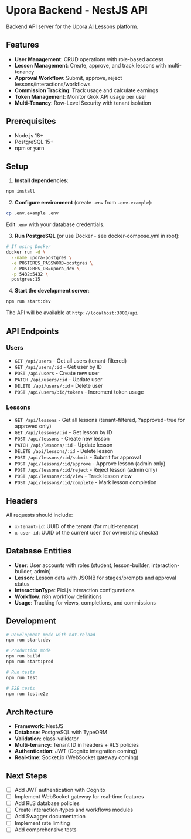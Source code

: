 # Upora Backend - NestJS API

Backend API server for the Upora AI Lessons platform.

## Features

- **User Management**: CRUD operations with role-based access
- **Lesson Management**: Create, approve, and track lessons with multi-tenancy
- **Approval Workflow**: Submit, approve, reject lessons/interactions/workflows
- **Commission Tracking**: Track usage and calculate earnings
- **Token Management**: Monitor Grok API usage per user
- **Multi-Tenancy**: Row-Level Security with tenant isolation

## Prerequisites

- Node.js 18+ 
- PostgreSQL 15+
- npm or yarn

## Setup

1. **Install dependencies**:
```bash
npm install
```

2. **Configure environment** (create `.env` from `.env.example`):
```bash
cp .env.example .env
```

Edit `.env` with your database credentials.

3. **Run PostgreSQL** (or use Docker - see docker-compose.yml in root):
```bash
# If using Docker
docker run -d \
  --name upora-postgres \
  -e POSTGRES_PASSWORD=postgres \
  -e POSTGRES_DB=upora_dev \
  -p 5432:5432 \
  postgres:15
```

4. **Start the development server**:
```bash
npm run start:dev
```

The API will be available at `http://localhost:3000/api`

## API Endpoints

### Users
- `GET /api/users` - Get all users (tenant-filtered)
- `GET /api/users/:id` - Get user by ID
- `POST /api/users` - Create new user
- `PATCH /api/users/:id` - Update user
- `DELETE /api/users/:id` - Delete user
- `POST /api/users/:id/tokens` - Increment token usage

### Lessons
- `GET /api/lessons` - Get all lessons (tenant-filtered, ?approved=true for approved only)
- `GET /api/lessons/:id` - Get lesson by ID
- `POST /api/lessons` - Create new lesson
- `PATCH /api/lessons/:id` - Update lesson
- `DELETE /api/lessons/:id` - Delete lesson
- `POST /api/lessons/:id/submit` - Submit for approval
- `POST /api/lessons/:id/approve` - Approve lesson (admin only)
- `POST /api/lessons/:id/reject` - Reject lesson (admin only)
- `POST /api/lessons/:id/view` - Track lesson view
- `POST /api/lessons/:id/complete` - Mark lesson completion

## Headers

All requests should include:
- `x-tenant-id`: UUID of the tenant (for multi-tenancy)
- `x-user-id`: UUID of the current user (for ownership checks)

## Database Entities

- **User**: User accounts with roles (student, lesson-builder, interaction-builder, admin)
- **Lesson**: Lesson data with JSONB for stages/prompts and approval status
- **InteractionType**: Pixi.js interaction configurations
- **Workflow**: n8n workflow definitions
- **Usage**: Tracking for views, completions, and commissions

## Development

```bash
# Development mode with hot-reload
npm run start:dev

# Production mode
npm run build
npm run start:prod

# Run tests
npm run test

# E2E tests
npm run test:e2e
```

## Architecture

- **Framework**: NestJS
- **Database**: PostgreSQL with TypeORM
- **Validation**: class-validator
- **Multi-tenancy**: Tenant ID in headers + RLS policies
- **Authentication**: JWT (Cognito integration coming)
- **Real-time**: Socket.io (WebSocket gateway coming)

## Next Steps

- [ ] Add JWT authentication with Cognito
- [ ] Implement WebSocket gateway for real-time features
- [ ] Add RLS database policies
- [ ] Create interaction-types and workflows modules
- [ ] Add Swagger documentation
- [ ] Implement rate limiting
- [ ] Add comprehensive tests